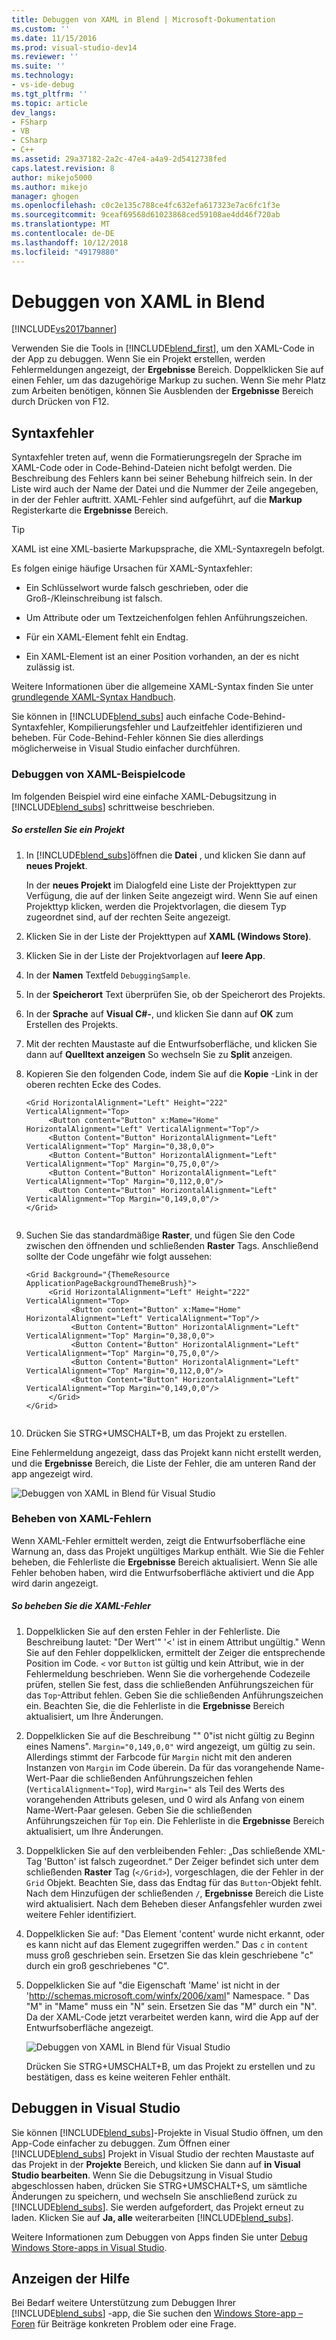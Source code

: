 ```yaml
---
title: Debuggen von XAML in Blend | Microsoft-Dokumentation
ms.custom: ''
ms.date: 11/15/2016
ms.prod: visual-studio-dev14
ms.reviewer: ''
ms.suite: ''
ms.technology:
- vs-ide-debug
ms.tgt_pltfrm: ''
ms.topic: article
dev_langs:
- FSharp
- VB
- CSharp
- C++
ms.assetid: 29a37182-2a2c-47e4-a4a9-2d5412738fed
caps.latest.revision: 8
author: mikejo5000
ms.author: mikejo
manager: ghogen
ms.openlocfilehash: c0c2e135c788ce4fc632efa617323e7ac6fc1f3e
ms.sourcegitcommit: 9ceaf69568d61023868ced59108ae4dd46f720ab
ms.translationtype: MT
ms.contentlocale: de-DE
ms.lasthandoff: 10/12/2018
ms.locfileid: "49179880"
---
```

# <a name="debug-xaml-in-blend"></a>Debuggen von XAML in Blend
[!INCLUDE[vs2017banner](../includes/vs2017banner.md)]

Verwenden Sie die Tools in [!INCLUDE[blend_first](../includes/blend-first-md.md)], um den XAML-Code in der App zu debuggen. Wenn Sie ein Projekt erstellen, werden Fehlermeldungen angezeigt, der **Ergebnisse** Bereich. Doppelklicken Sie auf einen Fehler, um das dazugehörige Markup zu suchen. Wenn Sie mehr Platz zum Arbeiten benötigen, können Sie Ausblenden der **Ergebnisse** Bereich durch Drücken von F12.  
  
## <a name="syntax-errors"></a>Syntaxfehler  
 Syntaxfehler treten auf, wenn die Formatierungsregeln der Sprache im XAML-Code oder in Code-Behind-Dateien nicht befolgt werden. Die Beschreibung des Fehlers kann bei seiner Behebung hilfreich sein. In der Liste wird auch der Name der Datei und die Nummer der Zeile angegeben, in der der Fehler auftritt. XAML-Fehler sind aufgeführt, auf die **Markup** Registerkarte die **Ergebnisse** Bereich.  
  
> [!TIP]
>  XAML ist eine XML-basierte Markupsprache, die XML-Syntaxregeln befolgt.  
  
 Es folgen einige häufige Ursachen für XAML-Syntaxfehler:  
  
-   Ein Schlüsselwort wurde falsch geschrieben, oder die Groß-/Kleinschreibung ist falsch.  
  
-   Um Attribute oder um Textzeichenfolgen fehlen Anführungszeichen.  
  
-   Für ein XAML-Element fehlt ein Endtag.  
  
-   Ein XAML-Element ist an einer Position vorhanden, an der es nicht zulässig ist.  
  
 Weitere Informationen über die allgemeine XAML-Syntax finden Sie unter [grundlegende XAML-Syntax Handbuch](http://go.microsoft.com/fwlink/?LinkId=329942).  
  
 Sie können in [!INCLUDE[blend_subs](../includes/blend-subs-md.md)] auch einfache Code-Behind-Syntaxfehler, Kompilierungsfehler und Laufzeitfehler identifizieren und beheben. Für Code-Behind-Fehler können Sie dies allerdings möglicherweise in Visual Studio einfacher durchführen.  
  
### <a name="debugging-sample-xaml-code"></a>Debuggen von XAML-Beispielcode  
 Im folgenden Beispiel wird eine einfache XAML-Debugsitzung in [!INCLUDE[blend_subs](../includes/blend-subs-md.md)] schrittweise beschrieben.  
  
##### <a name="to-create-a-project"></a>So erstellen Sie ein Projekt  
  
1.  In [!INCLUDE[blend_subs](../includes/blend-subs-md.md)]öffnen die **Datei** , und klicken Sie dann auf **neues Projekt**.  
  
     In der **neues Projekt** im Dialogfeld eine Liste der Projekttypen zur Verfügung, die auf der linken Seite angezeigt wird. Wenn Sie auf einen Projekttyp klicken, werden die Projektvorlagen, die diesem Typ zugeordnet sind, auf der rechten Seite angezeigt.  
  
2.  Klicken Sie in der Liste der Projekttypen auf **XAML (Windows Store)**.  
  
3.  Klicken Sie in der Liste der Projektvorlagen auf **leere App**.  
  
4.  In der **Namen** Textfeld `DebuggingSample`.  
  
5.  In der **Speicherort** Text überprüfen Sie, ob der Speicherort des Projekts.  
  
6.  In der **Sprache** auf **Visual C#-**, und klicken Sie dann auf **OK** zum Erstellen des Projekts.  
  
7.  Mit der rechten Maustaste auf die Entwurfsoberfläche, und klicken Sie dann auf **Quelltext anzeigen** So wechseln Sie zu **Split** anzeigen.  
  
8.  Kopieren Sie den folgenden Code, indem Sie auf die **Kopie** -Link in der oberen rechten Ecke des Codes.  
  
    ```  
    <Grid HorizontalAlignment="Left" Height="222" VerticalAlignment="Top>  
         <Button content="Button" x:Mame="Home" HorizontalAlignment="Left" VerticalAlignment="Top"/>  
         <Button Content="Button" HorizontalAlignment="Left" VerticalAlignment="Top" Margin="0,38,0,0">  
         <Button Content="Button" HorizontalAlignment="Left" VerticalAlignment="Top" Margin="0,75,0,0"/>  
         <Button Content="Button" HorizontalAlignment="Left" VerticalAlignment="Top" Margin="0,112,0,0"/>  
         <Button Content="Button" HorizontalAlignment="Left" VerticalAlignment="Top Margin="0,149,0,0"/>  
    </Grid>  
  
    ```  
  
9. Suchen Sie das standardmäßige **Raster**, und fügen Sie den Code zwischen den öffnenden und schließenden **Raster** Tags. Anschließend sollte der Code ungefähr wie folgt aussehen:  
  
    ```  
    <Grid Background="{ThemeResource ApplicationPageBackgroundThemeBrush}">  
         <Grid HorizontalAlignment="Left" Height="222" VerticalAlignment="Top>  
              <Button content="Button" x:Mame="Home" HorizontalAlignment="Left" VerticalAlignment="Top"/>  
              <Button Content="Button" HorizontalAlignment="Left" VerticalAlignment="Top" Margin="0,38,0,0">  
              <Button Content="Button" HorizontalAlignment="Left" VerticalAlignment="Top" Margin="0,75,0,0"/>  
              <Button Content="Button" HorizontalAlignment="Left" VerticalAlignment="Top" Margin="0,112,0,0"/>  
              <Button Content="Button" HorizontalAlignment="Left" VerticalAlignment="Top Margin="0,149,0,0"/>  
         </Grid>  
    </Grid>  
  
    ```  
  
10. Drücken Sie STRG+UMSCHALT+B, um das Projekt zu erstellen.  
  
 Eine Fehlermeldung angezeigt, dass das Projekt kann nicht erstellt werden, und die **Ergebnisse** Bereich, die Liste der Fehler, die am unteren Rand der app angezeigt wird.  
  
 ![Debuggen von XAML in Blend für Visual Studio](../debugger/media/blend-debugxaml-xaml.png "Blend_debugXAML_XAML")  
  
### <a name="resolving-xaml-errors"></a>Beheben von XAML-Fehlern  
 Wenn XAML-Fehler ermittelt werden, zeigt die Entwurfsoberfläche eine Warnung an, dass das Projekt ungültiges Markup enthält. Wie Sie die Fehler beheben, die Fehlerliste die **Ergebnisse** Bereich aktualisiert. Wenn Sie alle Fehler behoben haben, wird die Entwurfsoberfläche aktiviert und die App wird darin angezeigt.  
  
##### <a name="to-resolve-the-xaml-errors"></a>So beheben Sie die XAML-Fehler  
  
1.  Doppelklicken Sie auf den ersten Fehler in der Fehlerliste. Die Beschreibung lautet: "Der Wert'" '<' ist in einem Attribut ungültig." Wenn Sie auf den Fehler doppelklicken, ermittelt der Zeiger die entsprechende Position im Code. `<` vor `Button` ist gültig und kein Attribut, wie in der Fehlermeldung beschrieben. Wenn Sie die vorhergehende Codezeile prüfen, stellen Sie fest, dass die schließenden Anführungszeichen für das `Top`-Attribut fehlen. Geben Sie die schließenden Anführungszeichen ein. Beachten Sie, die die Fehlerliste in die **Ergebnisse** Bereich aktualisiert, um Ihre Änderungen.  
  
2.  Doppelklicken Sie auf die Beschreibung "" 0"ist nicht gültig zu Beginn eines Namens". `Margin="0,149,0,0"` wird angezeigt, um gültig zu sein. Allerdings stimmt der Farbcode für `Margin` nicht mit den anderen Instanzen von `Margin` im Code überein. Da für das vorangehende Name-Wert-Paar die schließenden Anführungszeichen fehlen (`VerticalAlignment="Top`), wird `Margin="` als Teil des Werts des vorangehenden Attributs gelesen, und 0 wird als Anfang von einem Name-Wert-Paar gelesen. Geben Sie die schließenden Anführungszeichen für `Top` ein. Die Fehlerliste in die **Ergebnisse** Bereich aktualisiert, um Ihre Änderungen.  
  
3.  Doppelklicken Sie auf den verbleibenden Fehler: „Das schließende XML-Tag 'Button' ist falsch zugeordnet.“ Der Zeiger befindet sich unter dem schließenden **Raster** Tag (`</Grid>`), vorgeschlagen, die der Fehler in der `Grid` Objekt. Beachten Sie, dass das Endtag für das `Button`-Objekt fehlt. Nach dem Hinzufügen der schließenden `/`, **Ergebnisse** Bereich die Liste wird aktualisiert. Nach dem Beheben dieser Anfangsfehler wurden zwei weitere Fehler identifiziert.  
  
4.  Doppelklicken Sie auf: "Das Element 'content' wurde nicht erkannt, oder es kann nicht auf das Element zugegriffen werden." Das `c` in `content` muss groß geschrieben sein. Ersetzen Sie das klein geschriebene "c" durch ein groß geschriebenes "C".  
  
5.  Doppelklicken Sie auf "die Eigenschaft 'Mame' ist nicht in der 'http://schemas.microsoft.com/winfx/2006/xaml" Namespace. " Das "M" in "Mame" muss ein "N" sein. Ersetzen Sie das "M" durch ein "N". Da der XAML-Code jetzt verarbeitet werden kann, wird die App auf der Entwurfsoberfläche angezeigt.  
  
     ![Debuggen von XAML in Blend für Visual Studio](../debugger/media/blend-debugartboard-xaml.png "Blend_debugArtboard_XAML")  
  
     Drücken Sie STRG+UMSCHALT+B, um das Projekt zu erstellen und zu bestätigen, dass es keine weiteren Fehler enthält.  
  
## <a name="debugging-in-visual-studio"></a>Debuggen in Visual Studio  
 Sie können [!INCLUDE[blend_subs](../includes/blend-subs-md.md)]-Projekte in Visual Studio öffnen, um den App-Code einfacher zu debuggen. Zum Öffnen einer [!INCLUDE[blend_subs](../includes/blend-subs-md.md)] Projekt in Visual Studio der rechten Maustaste auf das Projekt in der **Projekte** Bereich, und klicken Sie dann auf **in Visual Studio bearbeiten**. Wenn Sie die Debugsitzung in Visual Studio abgeschlossen haben, drücken Sie STRG+UMSCHALT+S, um sämtliche Änderungen zu speichern, und wechseln Sie anschließend zurück zu [!INCLUDE[blend_subs](../includes/blend-subs-md.md)]. Sie werden aufgefordert, das Projekt erneut zu laden. Klicken Sie auf **Ja, alle** weiterarbeiten [!INCLUDE[blend_subs](../includes/blend-subs-md.md)].  
  
 Weitere Informationen zum Debuggen von Apps finden Sie unter [Debug Windows Store-apps in Visual Studio](http://go.microsoft.com/fwlink/?LinkId=329944).  
  
## <a name="getting-help"></a>Anzeigen der Hilfe  
 Bei Bedarf weitere Unterstützung zum Debuggen Ihrer [!INCLUDE[blend_subs](../includes/blend-subs-md.md)] -app, die Sie suchen den [Windows Store-app – Foren](http://go.microsoft.com/fwlink/?LinkId=280308) für Beiträge konkreten Problem oder eine Frage.



